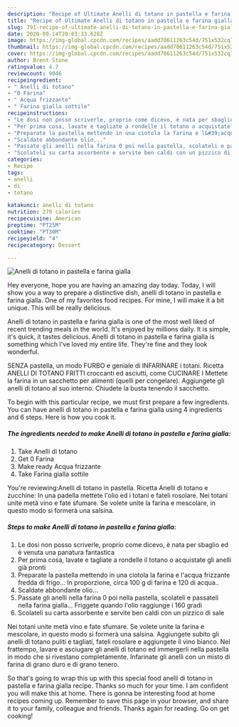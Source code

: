 ```yaml
---
description: "Recipe of Ultimate Anelli di totano in pastella e farina gialla"
title: "Recipe of Ultimate Anelli di totano in pastella e farina gialla"
slug: 791-recipe-of-ultimate-anelli-di-totano-in-pastella-e-farina-gialla
date: 2020-09-14T20:03:33.628Z
image: https://img-global.cpcdn.com/recipes/aadd70611263c54d/751x532cq70/anelli-di-totano-in-pastella-e-farina-gialla-recipe-main-photo.jpg
thumbnail: https://img-global.cpcdn.com/recipes/aadd70611263c54d/751x532cq70/anelli-di-totano-in-pastella-e-farina-gialla-recipe-main-photo.jpg
cover: https://img-global.cpcdn.com/recipes/aadd70611263c54d/751x532cq70/anelli-di-totano-in-pastella-e-farina-gialla-recipe-main-photo.jpg
author: Brent Stone
ratingvalue: 4.7
reviewcount: 9046
recipeingredient:
- " Anelli di totano"
- "0 Farina"
- " Acqua frizzante"
- " Farina gialla sottile"
recipeinstructions:
- "Le dosi non posso scriverle, proprio come dicevo, è nata per sbaglio ed è venuta una panatura fantastica"
- "Per prima cosa, lavate e tagliate a rondelle il totano o acquistate gli anelli già pronti"
- "Preparate la pastella mettendo in una ciotola la farina e l&#39;acqua frizzante fredda di frigo... In proporzione, circa 100 g di farina e 120 di acqua.."
- "Scaldate abbondante olio..."
- "Passate gli anelli nella farina 0 poi nella pastella, scolateli e passateli nella farina gialla... Friggete quando l&#39;olio raggiunge i 160 gradi"
- "Scolateli su carta assorbente e servite ben caldi con un pizzico di sale"
categories:
- Recipe
tags:
- anelli
- di
- totano

katakunci: anelli di totano 
nutrition: 279 calories
recipecuisine: American
preptime: "PT25M"
cooktime: "PT30M"
recipeyield: "4"
recipecategory: Dessert

---
```



![Anelli di totano in pastella e farina gialla](https://img-global.cpcdn.com/recipes/aadd70611263c54d/751x532cq70/anelli-di-totano-in-pastella-e-farina-gialla-recipe-main-photo.jpg)

Hey everyone, hope you are having an amazing day today. Today, I will show you a way to prepare a distinctive dish, anelli di totano in pastella e farina gialla. One of my favorites food recipes. For mine, I will make it a bit unique. This will be really delicious.

Anelli di totano in pastella e farina gialla is one of the most well liked of recent trending meals in the world. It's enjoyed by millions daily. It is simple, it's quick, it tastes delicious. Anelli di totano in pastella e farina gialla is something which I've loved my entire life. They're fine and they look wonderful.

SENZA pastella, un modo FURBO e geniale di INFARINARE i totani. Ricetta ANELLI DI TOTANO FRITTI croccanti ed asciutti, come CUCINARE I Mettete la farina in un sacchetto per alimenti (quelli per congelare). Aggiungete gli anelli di totano al suo interno. Chiudete la busta tenendo il sacchetto.


To begin with this particular recipe, we must first prepare a few ingredients. You can have anelli di totano in pastella e farina gialla using 4 ingredients and 6 steps. Here is how you cook it.

<!--inarticleads1-->

##### The ingredients needed to make Anelli di totano in pastella e farina gialla:

1. Take  Anelli di totano
1. Get 0 Farina
1. Make ready  Acqua frizzante
1. Take  Farina gialla sottile


You&#39;re reviewing:Anelli di totano in pastella. Ricetta Anelli di totano e zucchine: In una padella mettete l&#39;olio ed i totani e fateli rosolare. Nei totani unite metà vino e fate sfumare. Se volete unite la farina e mescolare, in questo modo si formerà una salsina. 

<!--inarticleads2-->

##### Steps to make Anelli di totano in pastella e farina gialla:

1. Le dosi non posso scriverle, proprio come dicevo, è nata per sbaglio ed è venuta una panatura fantastica
1. Per prima cosa, lavate e tagliate a rondelle il totano o acquistate gli anelli già pronti
1. Preparate la pastella mettendo in una ciotola la farina e l&#39;acqua frizzante fredda di frigo... In proporzione, circa 100 g di farina e 120 di acqua..
1. Scaldate abbondante olio...
1. Passate gli anelli nella farina 0 poi nella pastella, scolateli e passateli nella farina gialla... Friggete quando l&#39;olio raggiunge i 160 gradi
1. Scolateli su carta assorbente e servite ben caldi con un pizzico di sale


Nei totani unite metà vino e fate sfumare. Se volete unite la farina e mescolare, in questo modo si formerà una salsina. Aggiungete subito gli anelli di totano puliti e tagliati, fateli rosolare e aggiungete il vino bianco. Nel frattempo, lavare e asciugare gli anelli di totano ed immergerli nella pastella in modo che si rivestano completamente. Infarinate gli anelli con un misto di farina di grano duro e di grano tenero. 

So that's going to wrap this up with this special food anelli di totano in pastella e farina gialla recipe. Thanks so much for your time. I am confident you will make this at home. There is gonna be interesting food at home recipes coming up. Remember to save this page in your browser, and share it to your family, colleague and friends. Thanks again for reading. Go on get cooking!
